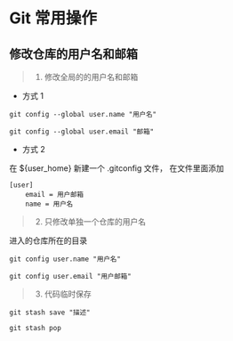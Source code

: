 # Git 常用操作

## 修改仓库的用户名和邮箱

> 1. 修改全局的的用户名和邮箱

* 方式 1
```
git config --global user.name "用户名"

git config --global user.email "邮箱"
```

* 方式 2

在 ${user_home} 新建一个 .gitconfig 文件， 在文件里面添加

```
[user]
	email = 用户邮箱
	name = 用户名
```

> 2. 只修改单独一个仓库的用户名

进入的仓库所在的目录

```
git config user.name "用户名"

git config user.email "用户邮箱"
```

> 3. 代码临时保存

```
git stash save "描述"

git stash pop 

```
